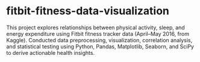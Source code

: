 # fitbit-fitness-data-visualization
This project explores relationships between physical activity, sleep, and energy expenditure using Fitbit fitness tracker data (April–May 2016, from Kaggle). Conducted data preprocessing, visualization, correlation analysis, and statistical testing using Python, Pandas, Matplotlib, Seaborn, and SciPy to derive actionable health insights.
